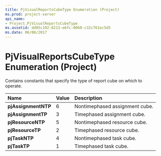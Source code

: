 ```yaml
---
title: PjVisualReportsCubeType Enumeration (Project)
ms.prod: project-server
api_name:
- Project.PjVisualReportsCubeType
ms.assetid: dd05c192-8213-e6fc-0060-c32c761ec5d5
ms.date: 06/08/2017
---
```



# PjVisualReportsCubeType Enumeration (Project)

Contains constants that specify the type of report cube on which to operate.



|**Name**|**Value**|**Description**|
|:-----|:-----|:-----|
|**pjAssignmentNTP**|6|Nontimephased assignment cube.|
|**pjAssignmentTP**|3|Timephased assignment cube.|
|**pjResourceNTP**|5|Nontimephased resource cube.|
|**pjResourceTP**|2|Timephased resource cube.|
|**pjTaskNTP**|4|Nontimephased task cube.|
|**pjTaskTP**|1|Timephased task cube.|

